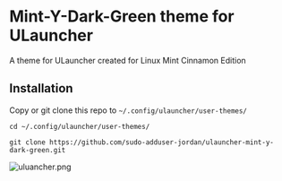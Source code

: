 # Mint-Y-Dark-Green theme for ULauncher

A theme for ULauncher created for Linux Mint Cinnamon Edition

## Installation

Copy or git clone this repo to `~/.config/ulauncher/user-themes/`

```
cd ~/.config/ulauncher/user-themes/
```

```
git clone https://github.com/sudo-adduser-jordan/ulauncher-mint-y-dark-green.git 
```
![uluancher.png](https://github.com/sudo-adduser-jordan/ulauncher-mint-y-dark-green/blob/main/ulauncher.png)
